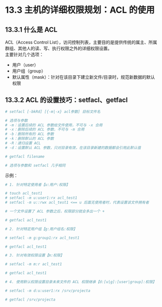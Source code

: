 # 13.3 主机的详细权限规划：ACL 的使用

## 13.3.1 什么是 ACL

ACL（Access Control List），访问控制列表，主要目的是提供传统的属主、所属群组、其他人的读、写、执行权限之外的详细权限设置。<br />主要针对几个选项：

- 用户（user）
- 用户组（group）
- 默认属性（mask）：针对在该目录下建立新文件/目录时，规范新数据的默认权限

## 13.3.2 ACL 的设置技巧：setfacl、getfacl

```bash
# setfacl [-bkRd] [{-m|-x} acl参数] 目标文件名

# 选项与参数
# -m：设置后续的 ACL 参数给文件使用，不可与 -x 合用
# -x：删除后续的 ACL 参数，不可与 -m 合用
# -b：删除所有的 ACL 参数
# -k：删除默认的 ACL 参数
# -R：递归设置 ACL
# -d：设置默认 ACL 参数，只对目录有效，在该目录新建的数据都会引用此默认值
```

```bash
# getfacl filename

# 选项与参数和 setfacl 几乎相同
```

示例：

```bash
# 1. 针对特定使用者【u:用户:权限】

# touch acl_test1
# setfacl -m u:user1:rx acl_test1
# setfacl -m u::rwx acl_test1 <== u 后面无使用者时，代表设置该文件拥有者

# 一个文件设置了 ACL 参数之后，权限部分就会多出一个 +

# getfacl acl_test1
```

```bash
# 2. 针对特定用户组【g:用户组名:权限】

# setfacl -m g:group1:rx acl_test1

# getfacl acl_test1
```

```bash
# 3. 针对有效权限设置【m:权限】

# setfacl -m m:r acl_test1

# getfacl acl_test1
```

```bash
# 4. 使用默认权限设置目录未来文件的 ACL 权限继承【d:[u|g]:[user|group]:权限】

# setfacl -m d:u:user1:rx /srv/projecta

# getfacl /srv/projecta
```
